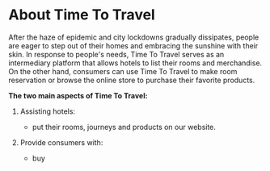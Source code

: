 # About Time To Travel
After the haze of epidemic and city lockdowns gradually dissipates, people are eager to step out of their homes and embracing the sunshine with their skin. 
In response to people's needs, Time To Travel serves as an intermediary platform that allows hotels to list their rooms and merchandise. 
On the other hand, consumers can use Time To Travel to make room reservation or browse the online store to purchase their favorite products.

**The two main aspects of Time To Travel:**
1. Assisting hotels: 
   * put their rooms, journeys and products on our website. 

2. Provide consumers with: 
   * buy

